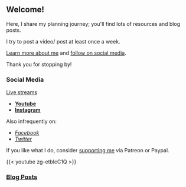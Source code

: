 ## Welcome!

Here, I share my planning journey; you'll find lots of resources and blog posts.

I try to post a video/ post at least once a week.

[Learn more about me](/about) and [follow on social media](#social-media).

Thank you for stopping by!

### Social Media

[Live streams](/live)

- **[Youtube](https://youtube.com/c/letteredplans)**
- **[Instagram](https://www.instagram.com/letteredplans/)**

Also infrequently on:

- *[Facebook](https://facebook.com/letteredplans)*
- *[Twitter](https://twitter.com/letteredplans)*

If you like what I do, consider [supporting me](/about#support) via Patreon or Paypal.

{{< youtube zg-etblcC1Q >}}

### [Blog Posts](/blog)
